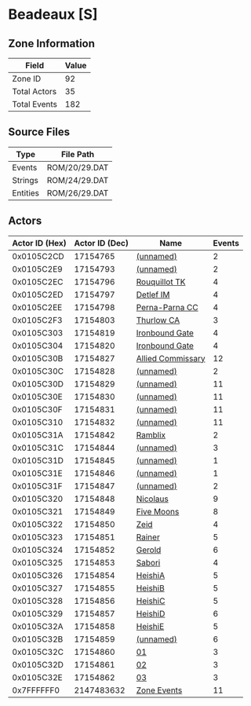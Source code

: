 # Beadeaux [S]

## Zone Information

| Field        |   Value |
|--------------|---------|
| Zone ID      |      92 |
| Total Actors |      35 |
| Total Events |     182 |

## Source Files

| Type     | File Path     |
|----------|---------------|
| Events   | ROM/20/29.DAT |
| Strings  | ROM/24/29.DAT |
| Entities | ROM/26/29.DAT |

## Actors

| Actor ID (Hex)   |   Actor ID (Dec) | Name                                                       |   Events |
|------------------|------------------|------------------------------------------------------------|----------|
| 0x0105C2CD       |         17154765 | [(unnamed)](./17154765/)                                   |        2 |
| 0x0105C2E9       |         17154793 | [(unnamed)](./17154793/)                                   |        2 |
| 0x0105C2EC       |         17154796 | [Rouquillot TK](./17154796%20-%20Rouquillot%20TK/)         |        4 |
| 0x0105C2ED       |         17154797 | [Detlef IM](./17154797%20-%20Detlef%20IM/)                 |        4 |
| 0x0105C2EE       |         17154798 | [Perna-Parna CC](./17154798%20-%20Perna-Parna%20CC/)       |        4 |
| 0x0105C2F3       |         17154803 | [Thurlow CA](./17154803%20-%20Thurlow%20CA/)               |        3 |
| 0x0105C303       |         17154819 | [Ironbound Gate](./17154819%20-%20Ironbound%20Gate/)       |        4 |
| 0x0105C304       |         17154820 | [Ironbound Gate](./17154820%20-%20Ironbound%20Gate/)       |        4 |
| 0x0105C30B       |         17154827 | [Allied Commissary](./17154827%20-%20Allied%20Commissary/) |       12 |
| 0x0105C30C       |         17154828 | [(unnamed)](./17154828/)                                   |        2 |
| 0x0105C30D       |         17154829 | [(unnamed)](./17154829/)                                   |       11 |
| 0x0105C30E       |         17154830 | [(unnamed)](./17154830/)                                   |       11 |
| 0x0105C30F       |         17154831 | [(unnamed)](./17154831/)                                   |       11 |
| 0x0105C310       |         17154832 | [(unnamed)](./17154832/)                                   |       11 |
| 0x0105C31A       |         17154842 | [Ramblix](./17154842%20-%20Ramblix/)                       |        2 |
| 0x0105C31C       |         17154844 | [(unnamed)](./17154844/)                                   |        3 |
| 0x0105C31D       |         17154845 | [(unnamed)](./17154845/)                                   |        1 |
| 0x0105C31E       |         17154846 | [(unnamed)](./17154846/)                                   |        1 |
| 0x0105C31F       |         17154847 | [(unnamed)](./17154847/)                                   |        2 |
| 0x0105C320       |         17154848 | [Nicolaus](./17154848%20-%20Nicolaus/)                     |        9 |
| 0x0105C321       |         17154849 | [Five Moons](./17154849%20-%20Five%20Moons/)               |        8 |
| 0x0105C322       |         17154850 | [Zeid](./17154850%20-%20Zeid/)                             |        4 |
| 0x0105C323       |         17154851 | [Rainer](./17154851%20-%20Rainer/)                         |        5 |
| 0x0105C324       |         17154852 | [Gerold](./17154852%20-%20Gerold/)                         |        6 |
| 0x0105C325       |         17154853 | [Sabori](./17154853%20-%20Sabori/)                         |        4 |
| 0x0105C326       |         17154854 | [HeishiA](./17154854%20-%20HeishiA/)                       |        5 |
| 0x0105C327       |         17154855 | [HeishiB](./17154855%20-%20HeishiB/)                       |        5 |
| 0x0105C328       |         17154856 | [HeishiC](./17154856%20-%20HeishiC/)                       |        5 |
| 0x0105C329       |         17154857 | [HeishiD](./17154857%20-%20HeishiD/)                       |        6 |
| 0x0105C32A       |         17154858 | [HeishiE](./17154858%20-%20HeishiE/)                       |        5 |
| 0x0105C32B       |         17154859 | [(unnamed)](./17154859/)                                   |        6 |
| 0x0105C32C       |         17154860 | [01](./17154860%20-%2001/)                                 |        3 |
| 0x0105C32D       |         17154861 | [02](./17154861%20-%2002/)                                 |        3 |
| 0x0105C32E       |         17154862 | [03](./17154862%20-%2003/)                                 |        3 |
| 0x7FFFFFF0       |       2147483632 | [Zone Events](./Zone%20Events/)                            |       11 |